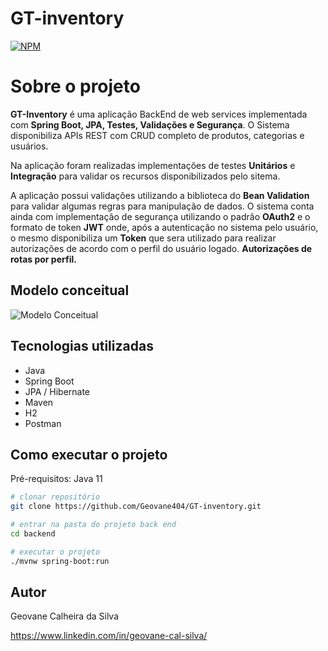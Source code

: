 # GT-inventory

[![NPM](https://img.shields.io/npm/l/react)](https://github.com/Geovane404/GT-inventory/blob/main/LICENSE) 

# Sobre o projeto

**GT-Inventory** é uma aplicação BackEnd de web services implementada com **Spring Boot, JPA, Testes, Validações e Segurança**. 
O Sistema disponibiliza APIs REST com CRUD completo de produtos, categorias e usuários. 

Na aplicação foram realizadas implementações de testes **Unitários** e **Integração** para validar os recursos disponibilizados pelo sitema. 

A aplicação possui validações utilizando a biblioteca do **Bean Validation** para validar algumas regras para manipulação de dados. O sistema conta ainda com implementação de segurança
utilizando o padrão **OAuth2** e o formato de token **JWT** onde, após a autenticação no sistema pelo usuário, o mesmo disponibiliza um **Token** que sera 
utilizado para realizar autorizações de acordo com o perfil do usuário logado. **Autorizações de rotas por perfil.**

## Modelo conceitual
![Modelo Conceitual](https://user-images.githubusercontent.com/65828907/207138168-8bf9d174-b749-45b2-a21a-8ba4df9e6ddd.png)


## Tecnologias utilizadas
- Java
- Spring Boot
- JPA / Hibernate
- Maven
- H2
- Postman
## Como executar o projeto

Pré-requisitos: Java 11

```bash
# clonar repositório
git clone https://github.com/Geovane404/GT-inventory.git

# entrar na pasta do projeto back end
cd backend

# executar o projeto
./mvnw spring-boot:run
```

## Autor

Geovane Calheira da Silva

https://www.linkedin.com/in/geovane-cal-silva/
